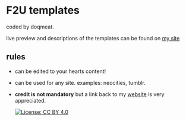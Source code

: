 # F2U templates
coded by doqmeat. 

live preview and descriptions of the templates can be found on <a href="https://doqmeat.neocities.org/notebook/F2U/codes" target="_blank">my site</a>
## rules
- can be edited to your hearts content!
- can be used for any site. examples: neocities, tumblr.
- <b>credit is not mandatory</b> but a link back to my <a href="https://doqmeat.neocities.org/" target="_blank">website</a> is very appreciated.

  [![License: CC BY 4.0](https://licensebuttons.net/l/by/4.0/80x15.png)](https://creativecommons.org/licenses/by/4.0/)
